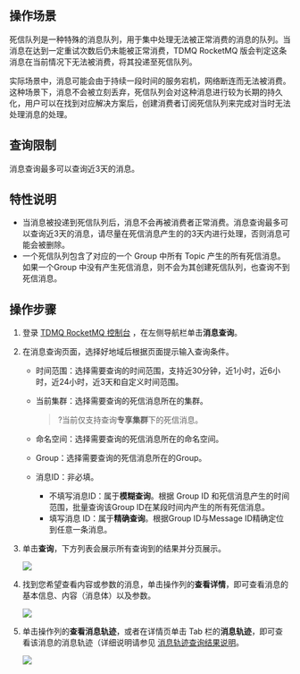 ## 操作场景

死信队列是一种特殊的消息队列，用于集中处理无法被正常消费的消息的队列。当消息在达到一定重试次数后仍未能被正常消费，TDMQ RocketMQ 版会判定这条消息在当前情况下无法被消费，将其投递至死信队列。

实际场景中，消息可能会由于持续一段时间的服务宕机，网络断连而无法被消费。这种场景下，消息不会被立刻丢弃，死信队列会对这种消息进行较为长期的持久化，用户可以在找到对应解决方案后，创建消费者订阅死信队列来完成对当时无法处理消息的处理。

#####  

## 查询限制

消息查询最多可以查询近3天的消息。



## **特性说明**

- 当消息被投递到死信队列后，消息不会再被消费者正常消费。消息查询最多可以查询近3天的消息，请尽量在死信消息产生的的3天内进行处理，否则消息可能会被删除。
- 一个死信队列包含了对应的一个 Group 中所有 Topic 产生的所有死信消息。如果一个Group 中没有产生死信消息，则不会为其创建死信队列，也查询不到死信消息。



## 操作步骤

1. 登录 [TDMQ RocketMQ 控制台](https://console.cloud.tencent.com/tdmq/rocket-cluster) ，在左侧导航栏单击**消息查询**。

2. 在消息查询页面，选择好地域后根据页面提示输入查询条件。

   - 时间范围：选择需要查询的时间范围，支持近30分钟，近1小时，近6小时，近24小时，近3天和自定义时间范围。

   - 当前集群：选择需要查询的死信消息所在的集群。

     > ?当前仅支持查询**专享集群**下的死信消息。

   - 命名空间：选择需要查询的死信消息所在的命名空间。

   - Group：选择需要查询的死信消息所在的Group。

   - 消息ID：非必填。

     - 不填写消息ID：属于**模糊查询**。根据 Group ID 和死信消息产生的时间范围，批量查询该Group ID在某段时间内产生的所有死信消息。
     - 填写消息 ID：属于**精确查询**。根据Group ID与Message ID精确定位到任意一条消息。

3. 单击**查询**，下方列表会展示所有查询到的结果并分页展示。

   ![](https://qcloudimg.tencent-cloud.cn/raw/5c8fc9ccc8212c6de60657bcc1378b81.png)

4. 找到您希望查看内容或参数的消息，单击操作列的**查看详情**，即可查看消息的基本信息、内容（消息体）以及参数。

   ![](https://qcloudimg.tencent-cloud.cn/raw/f895261ac16534998052df886a3475f7.png)        

5. 单击操作列的**查看消息轨迹**，或者在详情页单击 Tab 栏的**消息轨迹**，即可查看该消息的消息轨迹（详细说明请参见 [消息轨迹查询结果说明]()。

   ![](https://qcloudimg.tencent-cloud.cn/raw/44ca11619babb4249fdb821e66bfa86a.png)

​                         

